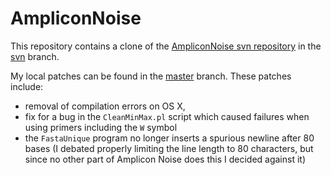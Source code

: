 # AmpliconNoise

This repository contains a clone of the
[AmpliconNoise svn repository](http://code.google.com/p/ampliconnoise/) in the
[svn](https://github.com/b4winckler/ampliconnoise/tree/svn) branch.

My local patches can be found in the
[master](https://github.com/b4winckler/ampliconnoise/tree/master) branch.
These patches include:

-   removal of compilation errors on OS X,
-   fix for a bug in the `CleanMinMax.pl` script which caused failures when
    using primers including the `W` symbol
-   the `FastaUnique` program no longer inserts a spurious newline after 80
    bases (I debated properly limiting the line length to 80 characters, but
    since no other part of Amplicon Noise does this I decided against it)
